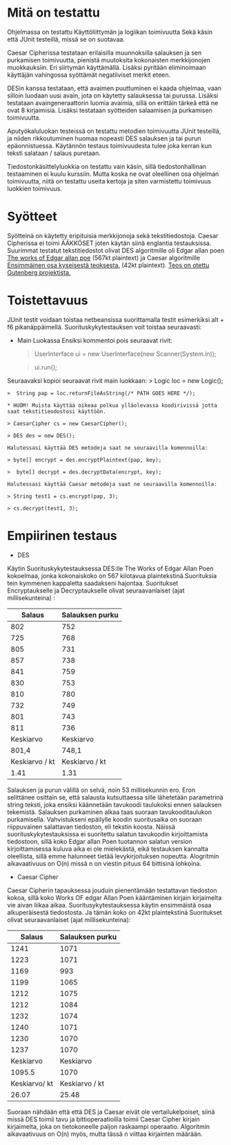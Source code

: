 # Mitä on testattu
Ohjelmassa on testattu Käyttöliittymän ja logiikan toimivuutta
Sekä käsin että JUnit testeillä, missä se on suotavaa.
	
Caesar Cipherissa testataan erilaisilla muunnoksilla salauksen ja sen purkamisen toimivuutta,  pienistä muutoksita kokonaisten merkkijonojen muokkauksiin. Eri siirtymän käyttämällä. Lisäksi pyritään eliminoimaan käyttäjän vahingossa syöttämät negatiiviset merkit eteen.
	
DESin kanssa testataan, että avaimen puuttuminen ei kaada ohjelmaa, vaan silloin luodaan uusi avain, jota on käytetty salauksessa tai purussa. Lisäksi testataan avaingeneraattorin luomia avaimia, sillä on erittäin tärkeä että ne ovat 8 kirjaimisia. Lisäksi testataan syötteiden salaamisen ja purkamisen toimivuutta. 
	
Aputyökaluluokan testeissä on testattu metodien toimivuutta JUnit testeillä, ja niiden rikkoutuminen huomaa nopeasti DES salauksen ja tai purun epäonnistuessa. Käytännön testaus toimivuudesta tulee joka kerran kun teksti salataan / salaus puretaan.
	
Tiedostonkäsittelyluokkia on testattu vain käsin, sillä tiedostonhallinan testaaminen ei kuulu kurssiin. Mutta koska ne ovat oleellinen osa ohjelman toimivuutta, niitä on testattu useita kertoja ja  siten varmistettu toimivuus luokkien toimivuus.
	
# Syötteet
Syötteinä on käytetty eripituisia merkkijonoja sekä tekstitiedostoja. Caesar Cipherissa ei toimi ÄÄKKÖSET joten käytän siinä englantia testauksissa. Suurimmat testatut tekstitiedostot olivat DES algoritmille oli Edgar allan poen [The works of Edgar allan poe](https://github.com/Antiik91/d3_ciph3r/blob/master/dokumentaatio/THE%20WORKS%20OF%20EDGAR%20ALLAN%20POE.txt) (567kt  plaintext)  ja Caesar algoritmille [Ensimmäinen osa kyseisestä teoksesta.](https://github.com/Antiik91/d3_ciph3r/blob/master/dokumentaatio/THE%20PURLOINED%20LETTER%20BY%20EDGAR%20ALLAN%20POE.txt) (42kt plaintext). [Teos on otettu Gutenberg projektista.](https://www.gutenberg.org/wiki/Main_Page)

# Toistettavuus
  JUnit testit voidaan toistaa netbeansissa suorittamalla testit esimerkiksi alt + f6 pikanäppäimellä. Suorituskykytestauksen voit toistaa seuraavasti:
  * Main Luokassa
  Ensiksi kommentoi pois seuraavat rivit:

	>  UserInterface ui = new UserInterface(new Scanner(System.in));
	
	> ui.run();
	
 Seuraavaksi kopioi seuraavat rivit main luokkaan: 
 	> Logic loc = new Logic();
 	
 	>  String pap = loc.returnFileAsString(/* PATH GOES HERE */);
 	
 	* HUOM! Muista käyttää oikeaa polkua ylläolevassa koodirivissä jotta saat tekstitieodostosi käyttöön.
	
	> CaesarCipher cs = new CaesarCipher(); 

	> DES des = new DES();
	
	Halutessasi käyttää DES metodeja saat ne seuraavilla komennoilla:
	
	> byte[] encrypt = des.encryptPlaintext(pap, key);
	
	>  byte[] decrypt = des.decryptData(encrypt, key);
	
	Halutessasi käyttää Caesar metodeja saat ne seuraavilla komennoilla: 
	
	> String test1 = cs.encrypt(pap, 3);
	
	> cs.decrypt(test1, 3);

# Empiirinen testaus

* DES

Käytin Suorituskykytestauksessa DES:lle The Works of Edgar Allan Poen kokoelmaa, jonka kokonaiskoko on 567 kilotavua plaintekstinä.Suorituksia tein kymmenen kappaletta saadakseni hajontaa. Suoritukset Encryptaukselle ja Decryptaukselle olivat seuraavanlaiset (ajat millisekunteina) :

| Salaus        | Salauksen purku           |
| ------------- |-------------|
| 802          | 752    |
| 725          | 768    |
| 805          | 731    |
| 857          | 738    |
| 841          | 759    |
| 830          | 753    |
| 810          | 780    |
|  732         | 749    |
| 801          | 743    |
| 811          | 736    |
| Keskiarvo        | Keskiarvo           |
| 801,4| 748,1 |
| Keskiarvo / kt       | Keskiarvo   / kt         |
| 1.41         | 1.31           |
Salauksen ja purun välillä on selvä, noin 53 millisekunnin ero. Eron selittänee osittain se, että salausta kutsuttaessa sille lähetetään parametrinä string teksti, joka ensiksi käännetään tavukoodi taulukoksi ennen salauksen tekemistä. Salauksen purkaminen alkaa taas suoraan tavukooditaulukon purkamisella. Vahvistukseni epäilylle koodin suoritusaika on suoraan riippuvainen salattavan tiedoston, eli tekstin koosta. Näissä suorituskykytestauksissa ei suoritettu salatun tavukoodin kirjoittamista tiedostoon, sillä koko Edgar allan Poen tuotannon salatun version kirjoittamisessa kuluva aika ei ole mielekästä, eikä testauksen kannalta oleellista, sillä emme halunneet tietää levykirjoituksen nopeutta. 
Alogritmin aikavaativuus on O(n) missä n on viestin pituus 64 bittisinä lohkoina.

* Caesar Cipher

Caesar Cipherin tapauksessa jouduin pienentämään testattavan tiedoston kokoa, sillä koko Works OF edgar Allan Poen kääntäminen kirjain kirjaimelta vie aivan liikaa aikaa. Suoritusykytestauksessa käytin ensimmäistä osaa alkuperäisestä tiedostosta. Ja tämän koko on 42kt plaintekstinä Suoritukset olivat seuraavanlaiset (ajat millisekunteina): 

| Salaus        | Salauksen purku           |
| ------------- |-------------|
| 1241          | 1071    |
| 1223          | 1071    |
| 1169          | 993    |
| 1199          | 1065    |
| 1212          | 1075    |
| 1212          | 1084    |
| 1232          | 1074    |
|  1240         | 1071    |
| 1230          | 1070    |
| 1237          | 1070    |
| Keskiarvo        | Keskiarvo           |
| 1095.5| 1070| 
| Keskiarvo/ kt        | Keskiarvo / kt          |
| 26.07        | 25.48           |
Suoraan nähdään että että DES ja Caesar eivät ole vertailukelpoiset, siinä missä DES toimii tavu ja bittioperaatioilla toimii
Caesar Cipher kirjain kirjaimelta, joka on tietokoneelle paljon raskaampi operaatio. 
Algoritmin aikavaativuus on O(n) myös, mutta tässä n viittaa kirjainten määrään. 
